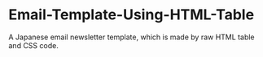 # Email-Template-Using-HTML-Table
A Japanese email newsletter template, which is made by raw HTML table and CSS code.

